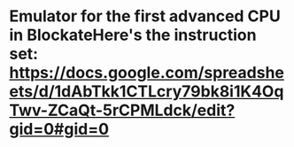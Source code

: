 <h1>Emulator for the first advanced CPU in Blockate<h1?
Anyone is free to contribute!

Here's the instruction set: https://docs.google.com/spreadsheets/d/1dAbTkk1CTLcry79bk8i1K4OqTwv-ZCaQt-5rCPMLdck/edit?gid=0#gid=0

